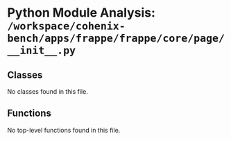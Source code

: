 # Python Module Analysis: `/workspace/cohenix-bench/apps/frappe/frappe/core/page/__init__.py`

## Classes

No classes found in this file.


## Functions

No top-level functions found in this file.
